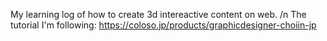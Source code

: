 My learning log of how to create 3d intereactive content on web. /n
The tutorial I'm following: https://coloso.jp/products/graphicdesigner-choiin-jp

